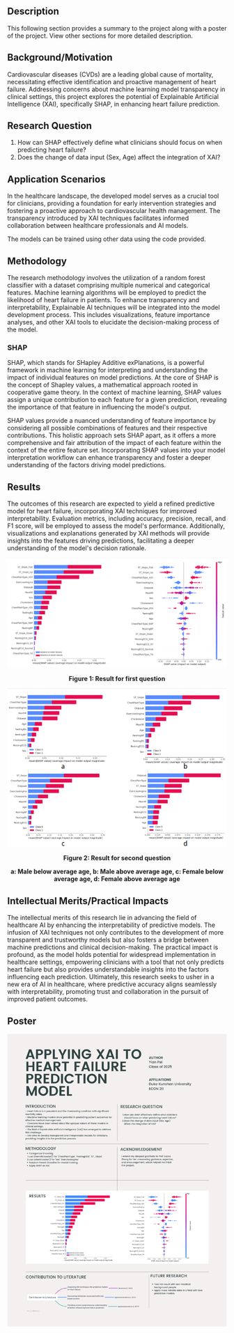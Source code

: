 ## Description
This following section provides a summary to the project along with a poster of the project. View other sections for more detailed description.

## Background/Motivation
Cardiovascular diseases (CVDs) are a leading global cause of mortality, necessitating effective identification and proactive management of heart failure. Addressing concerns about machine learning model transparency in clinical settings, this project explores the potential of Explainable Artificial Intelligence (XAI), specifically SHAP, in enhancing heart failure prediction.

## Research Question
1. How can SHAP effectively define what clinicians should focus on when predicting heart failure?
2. Does the change of data input (Sex, Age) affect the integration of XAI?

## Application Scenarios
In the healthcare landscape, the developed model serves as a crucial tool for clinicians, providing a foundation for early intervention strategies and fostering a proactive approach to cardiovascular health management. The transparency introduced by XAI techniques facilitates informed collaboration between healthcare professionals and AI models.

The models can be trained using other data using the code provided.

## Methodology
The research methodology involves the utilization of a random forest classifier with a dataset comprising multiple numerical and categorical features. Machine learning algorithms will be employed to predict the likelihood of heart failure in patients. To enhance transparency and interpretability, Explainable AI techniques will be integrated into the model development process. This includes visualizations, feature importance analyses, and other XAI tools to elucidate the decision-making process of the model.

### SHAP
SHAP, which stands for SHapley Additive exPlanations, is a powerful framework in machine learning for interpreting and understanding the impact of individual features on model predictions. At the core of SHAP is the concept of Shapley values, a mathematical approach rooted in cooperative game theory. In the context of machine learning, SHAP values assign a unique contribution to each feature for a given prediction, revealing the importance of that feature in influencing the model's output.

SHAP values provide a nuanced understanding of feature importance by considering all possible combinations of features and their respective contributions. This holistic approach sets SHAP apart, as it offers a more comprehensive and fair attribution of the impact of each feature within the context of the entire feature set. Incorporating SHAP values into your model interpretation workflow can enhance transparency and foster a deeper understanding of the factors driving model predictions.

## Results
The outcomes of this research are expected to yield a refined predictive model for heart failure, incorporating XAI techniques for improved interpretability. Evaluation metrics, including accuracy, precision, recall, and F1 score, will be employed to assess the model's performance. Additionally, visualizations and explanations generated by XAI methods will provide insights into the features driving predictions, facilitating a deeper understanding of the model's decision rationale.


<div align="center">

<img src="Result1.png" alt="Result">

**Figure 1: Result for first question**

</div>

<div align="center">
  
<img src="Result2.png" alt="Result">

**Figure 2: Result for second question**

**a: Male below average age, b: Male above average age, c: Female below average age, d: Female above average age**

</div>

## Intellectual Merits/Practical Impacts
The intellectual merits of this research lie in advancing the field of healthcare AI by enhancing the interpretability of predictive models. The infusion of XAI techniques not only contributes to the development of more transparent and trustworthy models but also fosters a bridge between machine predictions and clinical decision-making. The practical impact is profound, as the model holds potential for widespread implementation in healthcare settings, empowering clinicians with a tool that not only predicts heart failure but also provides understandable insights into the factors influencing each prediction. Ultimately, this research seeks to usher in a new era of AI in healthcare, where predictive accuracy aligns seamlessly with interpretability, promoting trust and collaboration in the pursuit of improved patient outcomes.

## Poster
<img src="Poster.png" alt="Poster">
